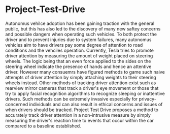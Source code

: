 # Project-Test-Drive
Autonomus vehilce adoption has been gaining traction with the general public, but this has also led to the discovery of many new saftey concerns and possible dangers when operating such vehicles. To both protect the driver and to prevent injuries due to system failures, many autonomus vehicles aim to have drivers pay some degree of attention to road conditions and the vehciles operation. Currently, Tesla tries to promote driver attention by measuring the amount of weight placed on steering wheels. The logic being that an even force applied to the sides on the steering wheel indicate the presence of hands and hence an attentive driver. However many consuemrs have figured methods to game such naive attempts of driver attention by simply attaching weights to their steering wheels instead. Other methods of tracking driver attention exist such as rearview mirror cameras that track a driver's eye movement or those that try to apply facial recognition algorithms to recognize sleeping or inattentive drivers. Such methods can be extremely invasive especially for privacy-concerned individuals and can also result in ethical concerns and issues of when drivers should be tracked. Project Test Drive proposes a method to accurately track driver attention in a non-intrusive measure by simply measuring the driver's reaction time to events that occur within the car compared to a baseline established. 
